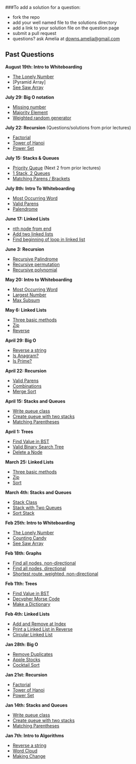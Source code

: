 ###To add a solution for a question:
- fork the repo
- add your well named file to the solutions directory
- add a link to your solution file on the question page
- submit a pull request
- questions? ask Amelia at downs.amelia@gmail.com

## Past Questions

**August 19th: Intro to Whiteboarding**
- [The Lonely Number](https://github.com/adowns01/Intro-to-Whiteboarding-DBC/blob/master/questions/the_lonely_number.md)
- [Pyramid Array]
- [See Saw Array](https://github.com/adowns01/Intro-to-Whiteboarding-DBC/blob/master/questions/see_saw.md)

**July 29: Big O notation**
- [Missing number](https://github.com/adowns01/Intro-to-Whiteboarding-DBC/blob/master/questions/bigO_missing_number.md)
- [Majority Element](https://github.com/adowns01/Intro-to-Whiteboarding-DBC/blob/master/questions/bigO_majority_element.md)
- [Weighted random generator](https://github.com/adowns01/Intro-to-Whiteboarding-DBC/blob/master/questions/bigO_weighted_random_generator.md)

**July 22: Recursion**
(Questions/solutions from prior lectures)
- [Factorial](https://github.com/adowns01/Intro-to-Whiteboarding-DBC/blob/master/questions/factorial.md)
- [Tower of Hanoi](https://github.com/adowns01/Intro-to-Whiteboarding-DBC/blob/master/questions/tower-of-hanoi.md)
- [Power Set](https://github.com/adowns01/Intro-to-Whiteboarding-DBC/blob/master/questions/power-set.md)

**July 15: Stacks & Queues**
- [Priority Queue](https://github.com/adowns01/Intro-to-Whiteboarding-DBC/blob/master/questions/priorityqueue.md)
(Next 2 from prior lectures)
- [1 Stack, 2 Queues](https://github.com/adowns01/Intro-to-Whiteboarding-DBC/blob/master/questions/stack_with_two_queues.md)
- [Matching Parens / Brackets](https://github.com/adowns01/Intro-to-Whiteboarding-DBC/blob/master/questions/matching-parens.md)

**July 8th: Intro To Whiteboarding**
- [Most Occurring Word](https://github.com/adowns01/Intro-to-Whiteboarding-DBC/blob/master/questions/most_occurring_word.md)
- [Valid Parens](https://github.com/adowns01/Intro-to-Whiteboarding-DBC/blob/master/questions/recursive_valid_parens.md)
- [Palendrome](https://github.com/adowns01/Intro-to-Whiteboarding-DBC/blob/master/questions/recursive_palindrome.md)

**June 17: Linked Lists**
- [nth node from end](https://github.com/adowns01/Intro-to-Whiteboarding-DBC/blob/master/questions/linked_list_nth_node_from_end.md)
- [Add two linked lists](https://github.com/adowns01/Intro-to-Whiteboarding-DBC/blob/master/questions/linked_list_add_two_lists.md)
- [Find beginning of loop in linked list](https://github.com/adowns01/Intro-to-Whiteboarding-DBC/blob/master/questions/linked_list_find_beginning_of_loop.md)

**June 3: Recursion**
- [Recursive Palindrome](https://github.com/adowns01/Intro-to-Whiteboarding-DBC/blob/master/questions/recursive_palindrome.md)
- [Recursive permutation](https://github.com/adowns01/Intro-to-Whiteboarding-DBC/blob/master/questions/recursive_permutation.md)
- [Recursive polynomial](https://github.com/adowns01/Intro-to-Whiteboarding-DBC/blob/master/questions/recursive_polynomial.md)

**May 20: Intro to Whiteboarding**
- [Most Occurring Word](https://github.com/adowns01/Intro-to-Whiteboarding-DBC/blob/master/questions/most_occurring_word.md)
- [Largest Number](https://github.com/adowns01/Intro-to-Whiteboarding-DBC/blob/master/questions/largest_number.md)
- [Max Subsum](https://github.com/adowns01/Intro-to-Whiteboarding-DBC/blob/master/questions/max_subsum.md)

**May 6: Linked Lists**
- [Three basic methods](https://github.com/adowns01/Intro-to-Whiteboarding-DBC/blob/master/questions/linked_list_basic_methods.md)
- [Zip](https://github.com/adowns01/Intro-to-Whiteboarding-DBC/blob/master/questions/linked_list_zip.md)
- [Reverse](https://github.com/adowns01/Intro-to-Whiteboarding-DBC/blob/master/questions/reverse_linked_list.md)

**April 29: Big O**
- [Reverse a string](https://github.com/adowns01/Intro-to-Whiteboarding-DBC/blob/master/questions/reverse-a-string.md)
- [Is Anagram?](https://github.com/adowns01/Intro-to-Whiteboarding-DBC/blob/master/questions/is_anagram.md)
- [Is Prime?](https://github.com/adowns01/Intro-to-Whiteboarding-DBC/blob/master/questions/is_prime.md)

**April 22: Recursion**
- [Valid Parens](https://github.com/adowns01/Intro-to-Whiteboarding-DBC/blob/master/questions/recursive_valid_parens.md)
- [Combinations](https://github.com/adowns01/Intro-to-Whiteboarding-DBC/blob/master/questions/recursive_combinations.md)
- [Merge Sort](https://github.com/adowns01/Intro-to-Whiteboarding-DBC/blob/master/questions/merge_sort.md)

**April 15: Stacks and Queues**
- [Write queue class](https://github.com/adowns01/Intro-to-Whiteboarding-DBC/blob/master/questions/queue-class.md)
- [Create queue with two stacks](https://github.com/adowns01/Intro-to-Whiteboarding-DBC/blob/master/questions/queue-class-two-stacks.md)
- [Matching Parentheses](https://github.com/adowns01/Intro-to-Whiteboarding-DBC/blob/master/questions/matching-parens.md)

**April 1: Trees**

- [Find Value in BST](https://github.com/adowns01/Intro-to-Whiteboarding-DBC/blob/master/questions/find_value_in_BST.md)
- [Valid Binary Search Tree](https://github.com/adowns01/Intro-to-Whiteboarding-DBC/blob/master/questions/tree_valid_bst.md)
- [Delete a Node](https://github.com/adowns01/Intro-to-Whiteboarding-DBC/blob/master/questions/tree_delete_node.md)

**March 25: Linked Lists**

- [Three basic methods](https://github.com/adowns01/Intro-to-Whiteboarding-DBC/blob/master/questions/linked_list_basic_methods.md)
- [Zip](https://github.com/adowns01/Intro-to-Whiteboarding-DBC/blob/master/questions/linked_list_zip.md)
- [Sort](https://github.com/adowns01/Intro-to-Whiteboarding-DBC/blob/master/questions/linked_list_sort.md)

**March 4th: Stacks and Queues**

- [Stack Class](https://github.com/adowns01/Intro-to-Whiteboarding-DBC/blob/master/questions/stack_class.md)
- [Stack with Two Queues](https://github.com/adowns01/Intro-to-Whiteboarding-DBC/blob/master/questions/stack_with_two_queues.md)
- [Sort Stack](https://github.com/adowns01/Intro-to-Whiteboarding-DBC/blob/master/questions/sort_a_stack.md)

**Feb 25th: Intro to Whiteboarding**

- [The Lonely Number](https://github.com/adowns01/Intro-to-Whiteboarding-DBC/blob/master/questions/the_lonely_number.md)
- [Counting Candy](https://github.com/adowns01/Intro-to-Whiteboarding-DBC/blob/master/questions/candy_jar.md)
- [See Saw Array](https://github.com/adowns01/Intro-to-Whiteboarding-DBC/blob/master/questions/see_saw.md)

**Feb 18th: Graphs**

- [Find all nodes, non-directional](https://github.com/adowns01/Intro-to-Whiteboarding-DBC/blob/master/questions/graph_find_all_nodes.md)
- [Find all nodes, directional](https://github.com/adowns01/Intro-to-Whiteboarding-DBC/blob/master/questions/graph_find_all_nodes_directional.md)
- [Shortest route, weighted, non-directional](https://github.com/adowns01/Intro-to-Whiteboarding-DBC/blob/master/questions/graph_shortest_route_weighted.md)

**Feb 11th: Trees**

- [Find Value in BST](https://github.com/adowns01/Intro-to-Whiteboarding-DBC/blob/master/questions/find_value_in_BST.md)
- [Decypher Morse Code](https://github.com/adowns01/Intro-to-Whiteboarding-DBC/blob/master/questions/decypher_morse_code.md)
- [Make a Dictionary](https://github.com/adowns01/Intro-to-Whiteboarding-DBC/blob/master/questions/create_a_dictionary_tree.md)

**Feb 4th: Linked Lists**

- [Add and Remove at Index](https://github.com/adowns01/Intro-to-Whiteboarding-DBC/blob/master/questions/add_remove_linked_list.md)
- [Print a Linked List in Reverse](https://github.com/adowns01/Intro-to-Whiteboarding-DBC/blob/master/questions/print_linked_list_reverse.md)
- [Circular Linked List](https://github.com/adowns01/Intro-to-Whiteboarding-DBC/blob/master/questions/circular_linked_lists.md)

**Jan 28th: Big O**

- [Remove Duplicates](https://github.com/adowns01/Intro-to-Whiteboarding-DBC/blob/master/questions/remove_dups.md)
- [Apple Stocks](https://github.com/adowns01/Intro-to-Whiteboarding-DBC/blob/master/questions/apple_stocks.md)
- [Cocktail Sort](https://github.com/adowns01/Intro-to-Whiteboarding-DBC/blob/master/questions/cocktail_sort.md)

**Jan 21st: Recursion**

- [Factorial](https://github.com/adowns01/Intro-to-Whiteboarding-DBC/blob/master/questions/factorial.md)
- [Tower of Hanoi](https://github.com/adowns01/Intro-to-Whiteboarding-DBC/blob/master/questions/tower-of-hanoi.md)
- [Power Set](https://github.com/adowns01/Intro-to-Whiteboarding-DBC/blob/master/questions/power-set.md)

**Jan 14th: Stacks and Queues**

- [Write queue class](https://github.com/adowns01/Intro-to-Whiteboarding-DBC/blob/master/questions/queue-class.md)
- [Create queue with two stacks](https://github.com/adowns01/Intro-to-Whiteboarding-DBC/blob/master/questions/queue-class-two-stacks.md)
- [Matching Parentheses](https://github.com/adowns01/Intro-to-Whiteboarding-DBC/blob/master/questions/matching-parens.md)

**Jan 7th: Intro to Algorithms**

- [Reverse a string](https://github.com/adowns01/Intro-to-Whiteboarding-DBC/blob/master/questions/reverse-a-string.md)
- [Word Cloud](https://github.com/adowns01/Intro-to-Whiteboarding-DBC/blob/master/questions/word-cloud.md)
- [Making Change](https://github.com/adowns01/Intro-to-Whiteboarding-DBC/blob/master/questions/making-change.md)

